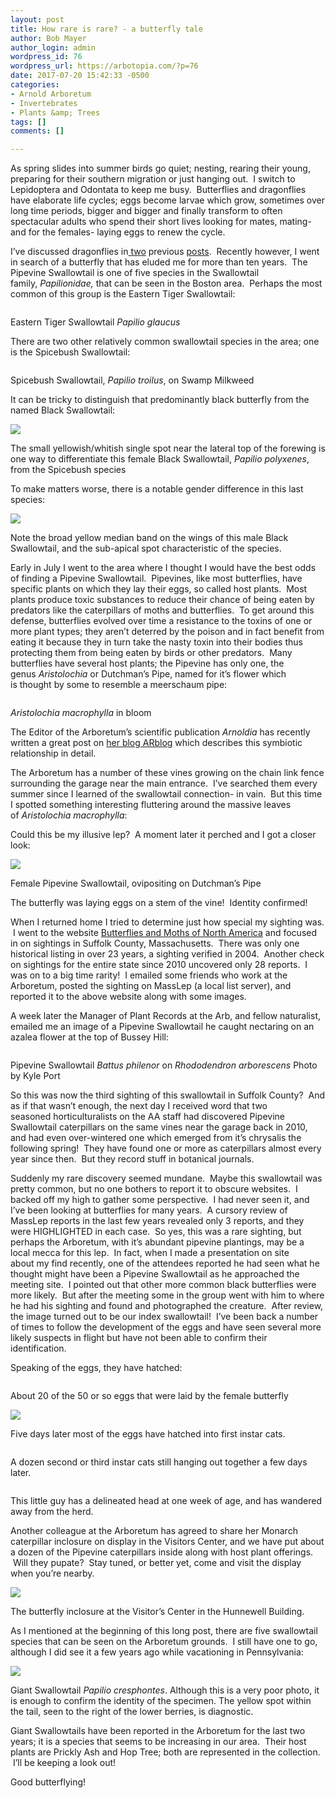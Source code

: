 ```yaml
---
layout: post
title: How rare is rare? - a butterfly tale
author: Bob Mayer
author_login: admin
wordpress_id: 76
wordpress_url: https://arbotopia.com/?p=76
date: 2017-07-20 15:42:33 -0500
categories:
- Arnold Arboretum
- Invertebrates
- Plants &amp; Trees
tags: []
comments: []

---
```

<p>As spring slides into summer birds go quiet; nesting, rearing their young, preparing for their southern migration or just hanging out.  I switch to Lepidoptera and Odontata to keep me busy.  Butterflies and dragonflies have elaborate life cycles; eggs become larvae which grow, sometimes over long time periods, bigger and bigger and finally transform to often spectacular adults who spend their short lives looking for mates, mating- and for the females- laying eggs to renew the cycle.</p>

<p>I’ve discussed dragonflies in<a href="http://www.arbotopia.com/an-ode-to-odonata/"> two</a> previous <a href="http://www.arbotopia.com/dragonflies-are-everywhere/">posts</a>.  Recently however, I went in search of a butterfly that has eluded me for more than ten years.  The Pipevine Swallowtail is one of five species in the Swallowtail family, <em>Papilionidae, </em>that can be seen in the Boston area.  Perhaps the most common of this group is the Eastern Tiger Swallowtail:</p>

<p><!-- wp:image {"id":1468} --></p>
<img src="/images/2017/07/P1080473.jpg" alt="" class="wp-image-1468"/>

<p>Eastern Tiger Swallowtail <em>Papilio glaucus</em></p>

<p>There are two other relatively common swallowtail species in the area; one is the Spicebush Swallowtail:</p>

<p><!-- wp:image {"id":1469} --></p>
<img src="/images/2017/07/P1160832.jpg" alt="" class="wp-image-1469"/>

<p>Spicebush Swallowtail, <em>Papilio troilus</em>, on Swamp Milkweed</p>

<p>It can be tricky to distinguish that predominantly black butterfly from the named Black Swallowtail:</p>

![](/images/P1080961.jpg)

<p>The small yellowish/whitish single spot near the lateral top of the forewing is one way to differentiate this female Black Swallowtail, <em>Papilio polyxenes</em>, from the Spicebush species</p>

<p>To make matters worse, there is a notable gender difference in this last species:</p>

![](/images/P1250889.jpg)

<p>Note the broad yellow median band on the wings of this male Black Swallowtail, and the sub-apical spot characteristic of the species.</p>

<p>Early in July I went to the area where I thought I would have the best odds of finding a Pipevine Swallowtail.  Pipevines, like most butterflies, have specific plants on which they lay their eggs, so called host plants.  Most plants produce toxic substances to reduce their chance of being eaten by predators like the caterpillars of moths and butterflies.  To get around this defense, butterflies evolved over time a resistance to the toxins of one or more plant types; they aren’t deterred by the poison and in fact benefit from eating it because they in turn take the nasty toxin into their bodies thus protecting them from being eaten by birds or other predators.  Many butterflies have several host plants; the Pipevine has only one, the genus <em>Aristolochia</em> or Dutchman’s Pipe, named for it’s flower which is thought by some to resemble a meerschaum pipe:</p>

<p><!-- wp:image {"id":234} --></p>
<img src="/images/2018/11/Dutchmans-Pipe-Aristolochia-macrophylla-1112-88-A.jpg" alt="" class="wp-image-234"/>

<p><em>Aristolochia macrophylla</em> in bloom</p>

<p>The Editor of the Arboretum’s scientific publication <em>Arnoldia</em> has recently written a great post on <a href="https://web.archive.org/web/20170912192358/https://www.arboretum.harvard.edu/pipevine-dreams/">her blog ARblog</a> which describes this symbiotic relationship in detail.</p>

<p>The Arboretum has a number of these vines growing on the chain link fence surrounding the garage near the main entrance.  I’ve searched them every summer since I learned of the swallowtail connection- in vain.  But this time I spotted something interesting fluttering around the massive leaves of <em>Aristolochia macrophylla</em>:</p>

<p>Could this be my illusive lep?  A moment later it perched and I got a closer look:</p>

![](/images/P1160763.jpg)

<p>Female Pipevine Swallowtail, ovipositing on Dutchman’s Pipe</p>

<p>The butterfly was laying eggs on a stem of the vine!  Identity confirmed!</p>

<p>When I returned home I tried to determine just how special my sighting was.  I went to the website <a href="https://web.archive.org/web/20170912192358/https://www.butterfliesandmoths.org/">Butterflies and Moths of North America</a> and focused in on sightings in Suffolk County, Massachusetts.  There was only one historical listing in over 23 years, a sighting verified in 2004.  Another check on sightings for the entire state since 2010 uncovered only 28 reports.  I was on to a big time rarity!  I emailed some friends who work at the Arboretum, posted the sighting on MassLep (a local list server), and reported it to the above website along with some images.</p>

<p>A week later the Manager of Plant Records at the Arb, and fellow naturalist, emailed me an image of a Pipevine Swallowtail he caught nectaring on an azalea flower at the top of Bussey Hill:</p>

<p><!-- wp:image {"id":1481} --></p>
<img src="/images/2017/07/IMG_0628.jpg" alt="" class="wp-image-1481"/>

<p>Pipevine Swallowtail <em>Battus philenor</em> on <em>Rhododendron arborescens</em> Photo by Kyle Port</p>

<p>So this was now the third sighting of this swallowtail in Suffolk County?  And as if that wasn’t enough, the next day I received word that two seasoned horticulturalists on the AA staff had discovered Pipevine Swallowtail caterpillars on the same vines near the garage back in 2010, and had even over-wintered one which emerged from it’s chrysalis the following spring!  They have found one or more as caterpillars almost every year since then.  But they record stuff in botanical journals.</p>

<p>Suddenly my rare discovery seemed mundane.  Maybe this swallowtail was pretty common, but no one bothers to report it to obscure websites.  I backed off my high to gather some perspective.  I had never seen it, and I’ve been looking at butterflies for many years.  A cursory review of MassLep reports in the last few years revealed only 3 reports, and they were HIGHLIGHTED in each case.  So yes, this was a rare sighting, but perhaps the Arboretum, with it’s abundant pipevine plantings, may be a local mecca for this lep.  In fact, when I made a presentation on site about my find recently, one of the attendees reported he had seen what he thought might have been a Pipevine Swallowtail as he approached the meeting site.  I pointed out that other more common black butterflies were more likely.  But after the meeting some in the group went with him to where he had his sighting and found and photographed the creature.  After review, the image turned out to be our index swallowtail!  I’ve been back a number of times to follow the development of the eggs and have seen several more likely suspects in flight but have not been able to confirm their identification.</p>

<p>Speaking of the eggs, they have hatched:</p>

<p><!-- wp:image {"id":1475} --></p>
<img src="/images/2017/07/P1160914.jpg" alt="" class="wp-image-1475"/>

<p>About 20 of the 50 or so eggs that were laid by the female butterfly</p>

![](/images/P1160994.jpg)

<p>Five days later most of the eggs have hatched into first instar cats.</p>

<p><!-- wp:image {"id":1477} --></p>
<img src="/images/2017/07/P1170064.jpg" alt="" class="wp-image-1477"/>

<p>A dozen second or third instar cats still hanging out together a few days later.</p>

<p><!-- wp:image {"id":1478} --></p>
<img src="/images/2017/07/P1170133.jpg" alt="" class="wp-image-1478"/>

<p>This little guy has a delineated head at one week of age, and has wandered away from the herd.</p>

<p>Another colleague at the Arboretum has agreed to share her Monarch caterpillar inclosure on display in the Visitors Center, and we have put about a dozen of the Pipevine caterpillars inside along with host plant offerings.  Will they pupate?  Stay tuned, or better yet, come and visit the display when you’re nearby.</p>

![](/images/P1170157.jpg)

<p>The butterfly inclosure at the Visitor’s Center in the Hunnewell Building.</p>

<p>As I mentioned at the beginning of this long post, there are five swallowtail species that can be seen on the Arboretum grounds.  I still have one to go, although I did see it a few years ago while vacationing in Pennsylvania:</p>

![](/images/P1210692.jpg)

<p>Giant Swallowtail <em>Papilio cresphontes</em>. Although this is a very poor photo, it is enough to confirm the identity of the specimen. The yellow spot within the tail, seen to the right of the lower berries, is diagnostic.</p>

<p>Giant Swallowtails have been reported in the Arboretum for the last two years; it is a species that seems to be increasing in our area.  Their host plants are Prickly Ash and Hop Tree; both are represented in the collection.  I’ll be keeping a look out!</p>

<p>Good butterflying!</p>